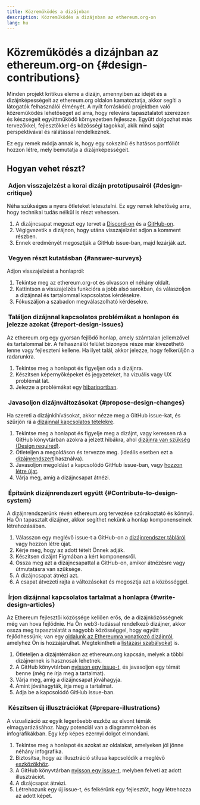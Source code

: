 ```yaml
---
title: Közreműködés a dizájnban
description: Közreműködés a dizájnban az ethereum.org-on
lang: hu
---
```


# Közreműködés a dizájnban az ethereum.org-on {#design-contributions}

Minden projekt kritikus eleme a dizájn, amennyiben az idejét és a dizájnképességeit az ethereum.org oldalon kamatoztatja, akkor segíti a látogatók felhasználói élményét. A nyílt forráskódú projektben való közreműködés lehetőséget ad arra, hogy releváns tapasztalatot szerezzen és készségeit együttműködő környezetben fejlessze. Együtt dolgozhat más tervezőkkel, fejlesztőkkel és közösségi tagokkal, akik mind saját perspektívával és rálátással rendelkeznek.

Ez egy remek módja annak is, hogy egy sokszínű és hatásos portfóliót hozzon létre, mely bemutatja a dizájnképességeit.

## Hogyan vehet részt?

### <Emoji text=":one:" size={1} /> &nbsp;Adjon visszajelzést a korai dizájn prototípusairól {#design-critique}

Néha szükséges a nyers ötleteket letesztelni. Ez egy remek lehetőség arra, hogy technikai tudás nélkül is részt vehessen.

1. A dizájncsapat megoszt egy tervet a [Discord-on](https://discord.com/invite/ethereum-org) és a [GitHub-on](https://github.com/ethereum/ethereum-org-website/labels/design%20required%20%F0%9F%8E%A8).
2. Végigvezetik a dizájnon, hogy utána visszajelzést adjon a komment részben.
3. Ennek eredményét megosztják a GitHub issue-ban, majd lezárják azt.

### <Emoji text=":two:" size={1} /> &nbsp;Vegyen részt kutatásban {#answer-surveys}

Adjon visszajelzést a honlapról:

1. Tekintse meg az ethereum.org-ot és olvasson el néhány oldalt.
2. Kattintson a visszajelzés funkcióra a jobb alsó sarokban, és válaszoljon a dizájnnal és tartalommal kapcsolatos kérdésekre.
3. Fókuszáljon a szabadon megválaszolható kérdésekre.

### <Emoji text=":three:" size={1} /> &nbsp;Találjon dizájnnal kapcsolatos problémákat a honlapon és jelezze azokat {#report-design-issues}

Az ethereum.org egy gyorsan fejlődő honlap, amely számtalan jellemzővel és tartalommal bír. A felhasználói felület bizonyos része már kivezethető lenne vagy fejleszteni kellene. Ha ilyet talál, akkor jelezze, hogy felkerüljön a radarunkra.

1. Tekintse meg a honlapot és figyeljen oda a dizájnra.
2. Készítsen képernyőképeket és jegyzeteket, ha vizuális vagy UX problémát lát.
3. Jelezze a problémákat egy [hibariportban](https://github.com/ethereum/ethereum-org-website/issues/new/choose).

### <Emoji text=":four:" size={1} /> &nbsp;Javasoljon dizájnváltozásokat {#propose-design-changes}

Ha szereti a dizájnkihívásokat, akkor nézze meg a GitHub issue-kat, és szűrjön rá a [dizájnnal kapcsolatos tételekre](https://github.com/ethereum/ethereum-org-website/labels/design%20required%20%F0%9F%8E%A8).

1. Tekintse meg a honlapot és figyelje meg a dizájnt, vagy keressen rá a GitHub könyvtárban azokra a jelzett hibákra, ahol [dizájnra van szükség (Design required)](https://github.com/ethereum/ethereum-org-website/labels/design%20required%20%F0%9F%8E%A8).
2. Ötleteljen a megoldáson és tervezze meg. (ideális esetben ezt a [dizájnrendszert](https://www.figma.com/community/file/1134414495420383395) használva).
3. Javasoljon megoldást a kapcsolódó GitHub issue-ban, vagy [hozzon létre újat](https://github.com/ethereum/ethereum-org-website/issues/new?assignees=&labels=feature+%3Asparkles%3A&template=feature_request.yaml&title=Feature+request).
4. Várja meg, amíg a dizájncsapat átnézi.

### <Emoji text=":five:" size={1} /> &nbsp;Építsünk dizájnrendszert együtt {#Contribute-to-design-system}

A dizájnrendszerünk révén ethereum.org tervezése szórakoztató és könnyű. Ha Ön tapasztalt dizájner, akkor segíthet nekünk a honlap komponenseinek létrehozásában.

1. Válasszon egy meglévő issue-t a GitHub-on a [dizájnrendszer tábláról](https://github.com/ethereum/ethereum-org-website/labels/design%20system) vagy hozzon létre újat.
2. Kérje meg, hogy az adott tételt Önnek adják.
3. Készítsen dizájnt Figmában a kért komponensről.
4. Ossza meg azt a dizájncsapattal a GitHub-on, amikor átnézésre vagy útmutatásra van szüksége.
5. A dizájncsapat átnézi azt.
6. A csapat átvezeti rajta a változásokat és megosztja azt a közösséggel.

### <Emoji text=":six:" size={1} /> &nbsp;Írjon dizájnnal kapcsolatos tartalmat a honlapra {#write-design-articles}

Az Ethereum fejlesztői közössége kellően erős, de a dizájnközösségnek még van hova fejlődnie. Ha Ön web3-tudással rendelkező dizájner, akkor ossza meg tapasztalatát a nagyobb közösséggel, hogy együtt fejlődhessünk; van egy [oldalunk az Ethereumra vonatkozó dizájnról](/developers/docs/design-and-ux/), amelyhez Ön is hozzájárulhat. Megtekintheti a [listázási szabályokat](/contributing/design/adding-design-resources) is.

1. Ötleteljen a dizájntémákon az ethereum.org kapcsán, melyek a többi dizájnernek is hasznosak lehetnek.
2. A GitHub könyvtárban [nyisson egy issue-t](https://github.com/ethereum/ethereum-org-website/issues/new), és javasoljon egy témát benne (még ne írja meg a tartalmat).
3. Várja meg, amíg a dizájncsapat jóváhagyja.
4. Amint jóváhagyták, írja meg a tartalmat.
5. Adja be a kapcsolódó GitHub issue-ban.

### <Emoji text=":seven:" size={1} /> &nbsp;Készítsen új illusztrációkat {#prepare-illustrations}

A vizualizáció az egyik legerősebb eszköz az elvont témák elmagyarázásához. Nagy potenciál van a diagrammokban és infografikákban. Egy kép képes ezernyi dolgot elmondani.

1. Tekintse meg a honlapot és azokat az oldalakat, amelyeken jól jönne néhány infografika.
2. Biztosítsa, hogy az illusztráció stílusa kapcsolódik a meglévő [eszközökhöz](/assets/).
3. A GitHub könyvtárban [nyisson egy issue-t](https://github.com/ethereum/ethereum-org-website/issues/new), melyben felveti az adott illusztrációt.
4. A dizájcsapat átnézi.
5. Létrehozunk egy új issue-t, és felkérünk egy fejlesztőt, hogy létrehozza az adott képet.
